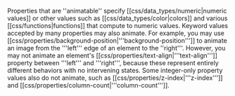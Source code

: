 Properties that are ''animatable'' specify [[css/data_types/numeric|numeric
values]] or other values such as [[css/data_types/color|colors]] and
various [[css/functions|functions]] that compute to numeric values.
Keyword values accepted by many properties may also animate.  For
example, you may use
[[css/properties/background-position|'''background-position''']] to
animate an image from the '''left''' edge of an element to the
''right'''. However, you may not animate an element's
[[css/properties/text-align|'''text-align''']] property between
'''left''' and '''right''', because these represent entirely different
behaviors with no intervening states.  Some integer-only property
values also do not animate, such as
[[css/properties/z-index|'''z-index''']] and
[[css/properties/column-count|'''column-count''']].